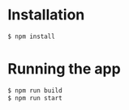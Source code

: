 # Installation

```bash
$ npm install
```

# Running the app

```bash
$ npm run build
$ npm run start
```
